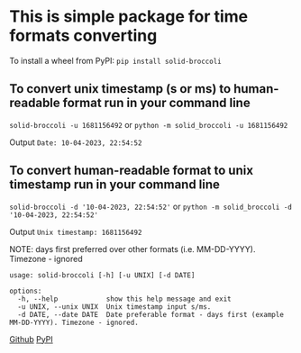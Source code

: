 # This is simple package for time formats converting

To install a wheel from PyPI:
`pip install solid-broccoli`

## To convert unix timestamp (s or ms) to human-readable format run in your command line

`solid-broccoli -u 1681156492`
or
`python -m solid_broccoli -u 1681156492`

Output
`Date: 10-04-2023, 22:54:52`

## To convert human-readable format to unix timestamp run in your command line

`solid-broccoli -d '10-04-2023, 22:54:52'`
or
`python -m solid_broccoli -d '10-04-2023, 22:54:52'`

Output
`Unix timestamp: 1681156492`

NOTE: days first preferred over other formats (i.e. MM-DD-YYYY). Timezone - ignored


```
usage: solid-broccoli [-h] [-u UNIX] [-d DATE]

options:
  -h, --help            show this help message and exit
  -u UNIX, --unix UNIX  Unix timestamp input s/ms.
  -d DATE, --date DATE  Date preferable format - days first (example MM-DD-YYYY). Timezone - ignored.
```

[Github](https://github.com/IM-coding/solid-broccoli)
[PyPI](https://pypi.org/project/solid-broccoli/0.0.1/)